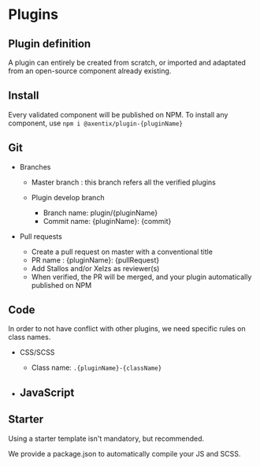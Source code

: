 # Plugins

## Plugin definition

A plugin can entirely be created from scratch, or imported and adaptated from an open-source component already existing. 

## Install

Every validated component will be published on NPM.
To install any component, use `npm i @axentix/plugin-{pluginName}`

## Git
  - Branches
    - Master branch : this branch refers all the verified plugins

    - Plugin develop branch
      - Branch name: plugin/{pluginName}
      - Commit name: {pluginName}: {commit}

  - Pull requests
    - Create a pull request on master with a conventional title
    - PR name : {pluginName}: {pullRequest}
    - Add Stallos and/or Xelzs as reviewer(s)
    - When verified, the PR will be merged, and your plugin automatically published on NPM

## Code

In order to not have conflict with other plugins, we need specific rules on class names.

  - CSS/SCSS
    - Class name: `.{pluginName}-{className}`

  - JavaScript
    - 

## Starter

Using a starter template isn't mandatory, but recommended.

We provide a package.json to automatically compile your JS and SCSS.